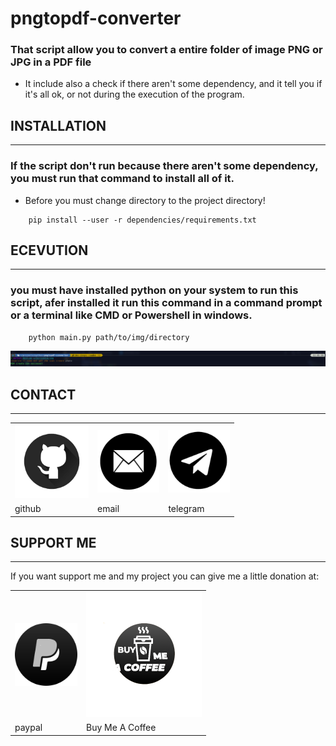 # pngtopdf-converter
### That script allow you to convert a entire folder of image PNG or JPG in a PDF file
- It include also a check if there aren't some dependency, and it tell you if it's all ok, or not during the execution of the program. 

## INSTALLATION
---
### If the script don't run because there aren't some dependency, you must run that command to install all of it.

-   <p style="color: #ff000"> Before you must change directory to the project directory! </-p>
```
    pip install --user -r dependencies/requirements.txt
```

## ECEVUTION
---
### you must have installed python on your system to run this script, afer installed it run this command in a command prompt or a terminal like CMD or Powershell in windows.

```
    python main.py path/to/img/directory
```
![output image](assets/img/output.png)
## CONTACT
---
<center>
  <table border=0>
    <tr>
      <td>
        <a href="https://github.com/D3ENNY">
          <img src="assets/img/github.png" alt="github" height="118px">
        </a>
      </td>
      <td>
        <a href="mailto:denysraimondi06@gmail.com">
          <img src="assets/img/gmail.png" alt="email" height="100px">
        </a>
      </td>
        <td>
          <a href="https://t.me/D3ENNY04">
            <img src="assets/img/telegram.png" alt="telegram" height="100px">
          </a>
      </td>
    </tr>
    <tr>
      <td>github</td>
      <td>email</td>
      <td>telegram</td>
    </tr>
  </table>
</center>

## SUPPORT ME
---
If you want support me and my project you can give me a little donation at:
<center>
  <table border=0>
    <tr>
      <td>
        <a href="https://paypal.me/denysraimondi">
          <img src="assets/img/paypal.png" height="100px">
        </a>
      </td>
      <td>
        <a href="https://www.buymeacoffee.com/D3ENNY">
          <img src="assets/img/buyMeACoffee.png" height="200px" >
        </a>
      </td>
    </tr>
    <tr>
      <td>paypal</td>
      <td>Buy Me A Coffee</td>
    </tr>
  </table>
</center>
    
